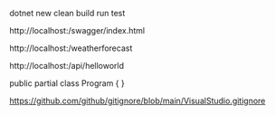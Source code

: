 dotnet
    new
    clean
    build
    run
    test


http://localhost:<PORT>/swagger/index.html


http://localhost:<PORT>/weatherforecast


http://localhost:<PORT>/api/helloworld


public partial class Program { }


https://github.com/github/gitignore/blob/main/VisualStudio.gitignore